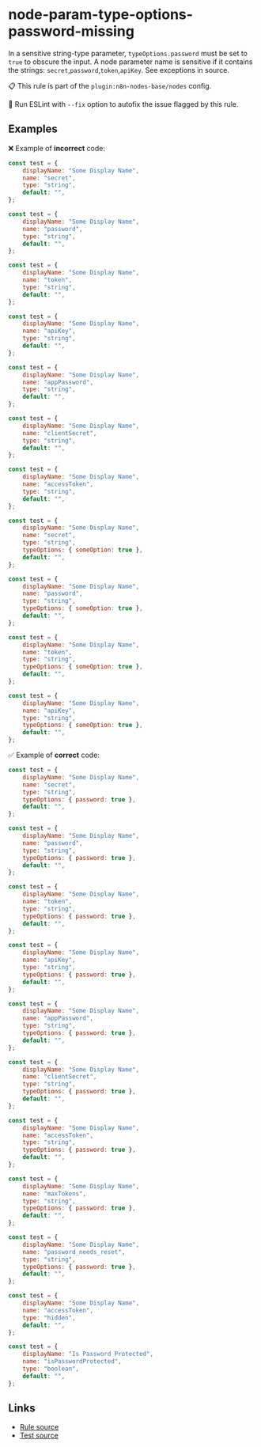 [//]: # "File generated from a template. Do not edit this file directly."

# node-param-type-options-password-missing

In a sensitive string-type parameter, `typeOptions.password` must be set to `true` to obscure the input. A node parameter name is sensitive if it contains the strings: `secret`,`password`,`token`,`apiKey`. See exceptions in source.

📋 This rule is part of the `plugin:n8n-nodes-base/nodes` config.

🔧 Run ESLint with `--fix` option to autofix the issue flagged by this rule.

## Examples

❌ Example of **incorrect** code:

```js
const test = {
	displayName: "Some Display Name",
	name: "secret",
	type: "string",
	default: "",
};

const test = {
	displayName: "Some Display Name",
	name: "password",
	type: "string",
	default: "",
};

const test = {
	displayName: "Some Display Name",
	name: "token",
	type: "string",
	default: "",
};

const test = {
	displayName: "Some Display Name",
	name: "apiKey",
	type: "string",
	default: "",
};

const test = {
	displayName: "Some Display Name",
	name: "appPassword",
	type: "string",
	default: "",
};

const test = {
	displayName: "Some Display Name",
	name: "clientSecret",
	type: "string",
	default: "",
};

const test = {
	displayName: "Some Display Name",
	name: "accessToken",
	type: "string",
	default: "",
};

const test = {
	displayName: "Some Display Name",
	name: "secret",
	type: "string",
	typeOptions: { someOption: true },
	default: "",
};

const test = {
	displayName: "Some Display Name",
	name: "password",
	type: "string",
	typeOptions: { someOption: true },
	default: "",
};

const test = {
	displayName: "Some Display Name",
	name: "token",
	type: "string",
	typeOptions: { someOption: true },
	default: "",
};

const test = {
	displayName: "Some Display Name",
	name: "apiKey",
	type: "string",
	typeOptions: { someOption: true },
	default: "",
};
```

✅ Example of **correct** code:

```js
const test = {
	displayName: "Some Display Name",
	name: "secret",
	type: "string",
	typeOptions: { password: true },
	default: "",
};

const test = {
	displayName: "Some Display Name",
	name: "password",
	type: "string",
	typeOptions: { password: true },
	default: "",
};

const test = {
	displayName: "Some Display Name",
	name: "token",
	type: "string",
	typeOptions: { password: true },
	default: "",
};

const test = {
	displayName: "Some Display Name",
	name: "apiKey",
	type: "string",
	typeOptions: { password: true },
	default: "",
};

const test = {
	displayName: "Some Display Name",
	name: "appPassword",
	type: "string",
	typeOptions: { password: true },
	default: "",
};

const test = {
	displayName: "Some Display Name",
	name: "clientSecret",
	type: "string",
	typeOptions: { password: true },
	default: "",
};

const test = {
	displayName: "Some Display Name",
	name: "accessToken",
	type: "string",
	typeOptions: { password: true },
	default: "",
};

const test = {
	displayName: "Some Display Name",
	name: "maxTokens",
	type: "string",
	typeOptions: { password: true },
	default: "",
};

const test = {
	displayName: "Some Display Name",
	name: "password_needs_reset",
	type: "string",
	typeOptions: { password: true },
	default: "",
};

const test = {
	displayName: "Some Display Name",
	name: "accessToken",
	type: "hidden",
	default: "",
};

const test = {
	displayName: "Is Password Protected",
	name: "isPasswordProtected",
	type: "boolean",
	default: "",
};
```

## Links

- [Rule source](../../lib/rules/node-param-type-options-password-missing.ts)
- [Test source](../../tests/node-param-type-options-password-missing.test.ts)
